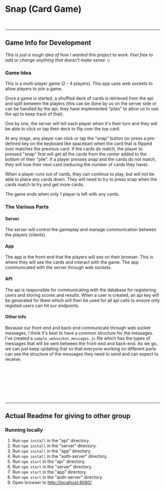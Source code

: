 # Snap (Card Game)
<br>
<hr>

## Game Info for Development

*This is just a rough idea of how I wanted this project to work. Feel free to add or change anything that doesn't make sense ☺️*

### Game Idea

This is a multi-player game (2 - 4 players). This app uses web sockets to allow players to join a game.

Once a game is started, a shuffled deck of cards is retrieved from the api and split between the players (this can be done by us on the server side or can be handled by the api, they have implemented "piles" to allow us to use the api to keep track of that).

One by one, the server will tell each player when it's their turn and they will be able to click or tap their deck to flip over the top card.

At any stage, any player can click or tap the "snap" button (or press a pre-defined key on the keyboard like spacebar) when the card that is flipped over matches the previous card. If the cards do match, the player to pressed "snap" first will get all the cards from the center added to the bottom of their "pile". If a player presses snap and the cards do not match, they will lose their next card (reducing the number of cards they have).

When a player runs out of cards, they can continue to play, but will not be able to place any cards down. They will need to try to press snap when the cards match to try and get more cards.

The game ends when only 1 player is left with any cards.

### The Various Parts

#### Server
The server will control the gameplay and manage communication between the players (clients).

#### App
The app is the front-end that the players will see on their browser. This is where they will see the cards and interact with the game. The app communicated with the server through web sockets.

#### API
The api is responsible for communicating with the database for registering users and storing scores and results. When a user is created, an api key will be generated for them which will then be used for all api calls to ensure only registed users can hit our endpoints.

#### Other info
Because our front-end and back-end communicate through web socket messages, I think it's best to have a common structure for the messages. I've created a `sample_websocket_messages.js` file which has the types of messages that will be sent between the front-end and back-end. As we go, we can just keep updating that so that everyone working on different parts can see the structure of the messages they need to send and can expect to receive.
<br><br><br><br><br><br><br><br>
<hr>


## Actual Readme for giving to other group

### Running locally

1. Run `npm install` in the "api" directory.
2. Run `npm install` in the "server" directory.
3. Run `npm install` in the "app" directory.
4. Run `npm install` in the "auth-server" directory.
5. Run `npm start` in the "api" directory.
6. Run `npm start` in the "server" directory.
7. Run `npm start` in the "app" directory.
8. Run `npm start` in the "auth-server" directory.
9. Open browser to [http://localhost:8080/](http://localhost:8080/)
